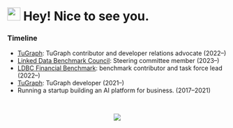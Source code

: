 <h1><img src="https://emojis.slackmojis.com/emojis/images/1531849430/4246/blob-sunglasses.gif?1531849430" width="30"/> Hey! Nice to see you.</h1>

### Timeline

* [TuGraph](https://github.com/TuGraph-family/tugraph-db): TuGraph contributor and developer relations advocate (2022–)
* [Linked Data Benchmark Council](https://github.com/ldbc/): Steering committee member (2023–)
* [LDBC Financial Benchmark](https://github.com/ldbc/ldbc_finbench_docs): benchmark contributor and task force lead (2022–)
* [TuGraph](https://www.tugraph.org/): TuGraph developer (2021–)
* Running a startup building an AI platform for business. (2017–2021)

<br>
<p align="center">
    <img id="preview" src="https://github-readme-stats.vercel.app/api?username=qishipengqsp&show_icons=true&theme=vue&hide=stars">
</p>


<!--
[LinkedIn](https://www.linkedin.com/in/qishipeng/)

**qishipengqsp/qishipengqsp** is a ✨ _special_ ✨ repository because its `README.md` (this file) appears on your GitHub profile.

Here are some ideas to get you started:

- 🔭 I’m currently working on ...
- 🌱 I’m currently learning ...
- 👯 I’m looking to collaborate on ...
- 🤔 I’m looking for help with ...
- 💬 Ask me about ...
- 📫 How to reach me: ...
- 😄 Pronouns: ...
- ⚡ Fun fact: ...
-->  
